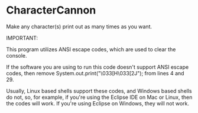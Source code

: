 # CharacterCannon
Make any character(s) print out as many times as you want.

IMPORTANT:

This program utilizes ANSI escape codes, which are used to clear the console.

If the software you are using to run this code doesn't support ANSI escape codes, then remove System.out.print("\033[H\033[2J"); from lines 4 and 29.

Usually, Linux based shells support these codes, and Windows based shells do not, so, for example, if you're using the Eclipse IDE on Mac or Linux, then the codes will work. If you're using Eclipse on Windows, they will not work.
